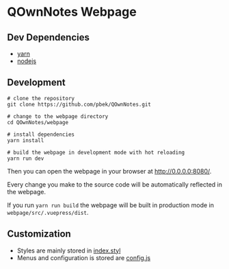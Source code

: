 # QOwnNotes Webpage

## Dev Dependencies

- [yarn](https://yarnpkg.com/)
- [nodejs](https://nodejs.org/en/)

## Development

```shell
# clone the repository
git clone https://github.com/pbek/QOwnNotes.git

# change to the webpage directory
cd QOwnNotes/webpage

# install dependencies
yarn install

# build the webpage in development mode with hot reloading
yarn run dev
```

Then you can open the webpage in your browser at <http://0.0.0.0:8080/>.

Every change you make to the source code will be automatically reflected in the webpage.

If you run `yarn run build` the webpage will be built in production mode in `webpage/src/.vuepress/dist`.

## Customization

- Styles are mainly stored in [index.styl](https://github.com/pbek/QOwnNotes/blob/develop/webpage/src/.vuepress/styles/index.styl)
- Menus and configuration is stored are [config.js](https://github.com/pbek/QOwnNotes/blob/develop/webpage/src/.vuepress/config.js)
